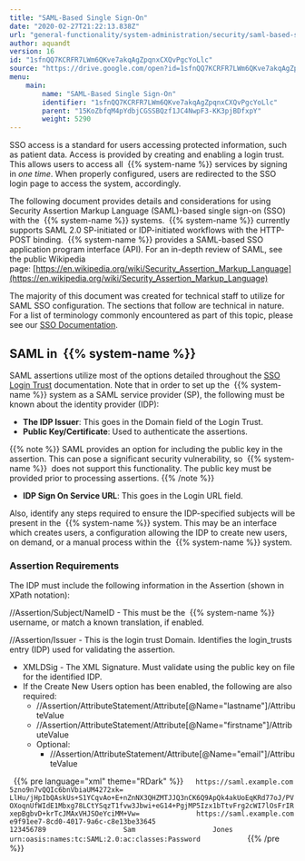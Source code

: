 ```yaml
---
title: "SAML-Based Single Sign-On"
date: "2020-02-27T21:22:13.838Z"
url: "general-functionality/system-administration/security/saml-based-single-sign-on.html"
author: aquandt
version: 16
id: "1sfnQQ7KCRFR7LWm6QKve7akqAgZpqnxCXQvPgcYoLlc"
source: "https://drive.google.com/open?id=1sfnQQ7KCRFR7LWm6QKve7akqAgZpqnxCXQvPgcYoLlc"
menu:
    main:
        name: "SAML-Based Single Sign-On"
        identifier: "1sfnQQ7KCRFR7LWm6QKve7akqAgZpqnxCXQvPgcYoLlc"
        parent: "15KoZbfqM4pYdbjCGSSBQzf1JC4NwpF3-KK3pjBDfxpY"
        weight: 5290
---
```

SSO access is a standard for users accessing protected information, such as patient data. Access is provided by creating and enabling a login trust. This allows users to access all  {{% system-name %}} services by signing in *one time*. When properly configured, users are redirected to the SSO login page to access the system, accordingly.

The following document provides details and considerations for using Security Assertion Markup Language (SAML)-based single sign-on (SSO) with the  {{% system-name %}} systems.  {{% system-name %}} currently supports SAML 2.0 SP-initiated or IDP-initiated workflows with the HTTP-POST binding.  {{% system-name %}} provides a SAML-based SSO application program interface (API). For an in-depth review of SAML, see the public Wikipedia page: [https://en.wikipedia.org/wiki/Security_Assertion_Markup_Language](https://en.wikipedia.org/wiki/Security_Assertion_Markup_Language)

The majority of this document was created for technical staff to utilize for SAML SSO configuration. The sections that follow are technical in nature. For a list of terminology commonly encountered as part of this topic, please see our [SSO Documentation](single-sign-on-sso.html).

## SAML in  {{% system-name %}}

SAML assertions utilize most of the options detailed throughout the [SSO Login Trust](single-sign-on-login-trust.html) documentation. Note that in order to set up the  {{% system-name %}} system as a SAML service provider (SP), the following must be known about the identity provider (IDP):

* <strong>The IDP Issuer</strong>: This goes in the Domain field of the Login Trust.
* <strong>Public Key/Certificate</strong>: Used to authenticate the assertions. 

{{% note %}} SAML provides an option for including the public key in the assertion. This can pose a significant security vulnerability, so  {{% system-name %}}  does not support this functionality. The public key must be provided prior to processing assertions. {{% /note %}}

* <strong>IDP Sign On Service URL</strong>: This goes in the Login URL field.

Also, identify any steps required to ensure the IDP-specified subjects will be present in the  {{% system-name %}} system. This may be an interface which creates users, a configuration allowing the IDP to create new users, on demand, or a manual process within the  {{% system-name %}} system.

### Assertion Requirements

The IDP must include the following information in the Assertion (shown in XPath notation):

//Assertion/Subject/NameID - This must be the  {{% system-name %}} username, or match a known translation, if enabled.

//Assertion/Issuer - This is the login trust Domain. Identifies the login_trusts entry (IDP) used for validating the assertion.

* XMLDSig - The XML Signature. Must validate using the public key on file for the identified IDP.
* If the Create New Users option has been enabled, the following are also required:
    * //Assertion/AttributeStatement/Attribute[@Name="lastname"]/AttributeValue
    * //Assertion/AttributeStatement/Attribute[@Name="firstname"]/AttributeValue
    * Optional:
        * //Assertion/AttributeStatement/Attribute[@Name="email"]/AttributeValue

` `{{% pre language="xml" theme="RDark" %}}`    https://saml.example.com                                                 5zno9n7vQQIc6bnVbiaUM4272xk=          LlHu/jHpIbQAskUs+S1YCqvAo+E+nZnNX3QHZMTJJQ3nCK6Q9ApQk4akUoEqKRd77oJ/PVOXoqnUfWIdE1Mbxg78LCtYSqzT1fvw3Jbwi+eG14+PgjMP5Izx1bTtvFrg2cWI7lOsFrIRxepBgbvD+krTcJMAxVHJSOeYciMM+Vw=              https://saml.example.com       e9f91ee7-8cd0-4017-9a6c-c8e13be33645                            123456789                   Sam                   Jones                   urn:oasis:names:tc:SAML:2.0:ac:classes:Password           ` ` `{{% /pre %}}
`  `  

